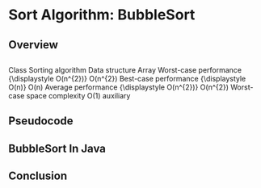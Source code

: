 # Sort Algorithm: BubbleSort

## Overview

## 

Class	Sorting algorithm
Data structure	Array
Worst-case performance	{\displaystyle O(n^{2})} O(n^{2})
Best-case performance	{\displaystyle O(n)} O(n)
Average performance	{\displaystyle O(n^{2})} O(n^{2})
Worst-case space complexity O(1) auxiliary

## Pseudocode


## BubbleSort In Java


## Conclusion
 
